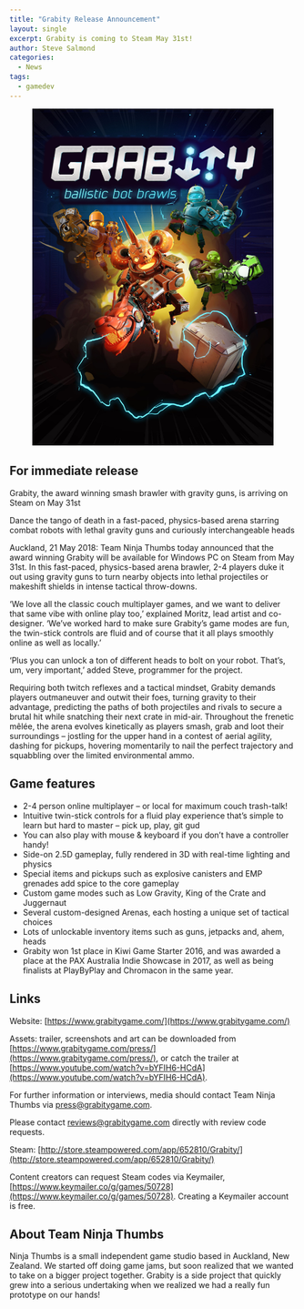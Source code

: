 ```yaml
---
title: "Grabity Release Announcement"
layout: single
excerpt: Grabity is coming to Steam May 31st!
author: Steve Salmond
categories:
  - News
tags:
  - gamedev
---
```


<figure>
    <a href="/assets/images/Grabity_BoxArt.jpg"><img src="/assets/images/Grabity_BoxArt.jpg"></a>
</figure>

## For immediate release

Grabity, the award winning smash brawler with gravity guns, is arriving on Steam on May 31st

Dance the tango of death in a fast-paced, physics-based arena starring combat robots with lethal gravity guns and curiously interchangeable heads

Auckland, 21 May 2018: Team Ninja Thumbs today announced that the award winning Grabity will be available for Windows PC on Steam from May 31st. In this fast-paced, physics-based arena brawler, 2-4 players duke it out using gravity guns to turn nearby objects into lethal projectiles or makeshift shields in intense tactical throw-downs.

‘We love all the classic couch multiplayer games, and we want to deliver that same vibe with online play too,’ explained Moritz, lead artist and co-designer. ‘We’ve worked hard to make sure Grabity’s game modes are fun, the twin-stick controls are fluid and of course that it all plays smoothly online as well as locally.’

‘Plus you can unlock a ton of different heads to bolt on your robot. That’s, um, very important,’ added Steve, programmer for the project.

Requiring both twitch reflexes and a tactical mindset, Grabity demands players outmaneuver and outwit their foes, turning gravity to their advantage, predicting the paths of both projectiles and rivals to secure a brutal hit while snatching their next crate in mid-air. Throughout the frenetic mêlée, the arena evolves kinetically as players smash, grab and loot their surroundings – jostling for the upper hand in a contest of aerial agility, dashing for pickups, hovering momentarily to nail the perfect trajectory and squabbling over the limited environmental ammo.

## Game features
- 2-4 person online multiplayer – or local for maximum couch trash-talk!
- Intuitive twin-stick controls for a fluid play experience that’s simple to learn but hard to master – pick up, play, git gud
- You can also play with mouse & keyboard if you don’t have a controller handy!
- Side-on 2.5D gameplay, fully rendered in 3D with real-time lighting and physics
- Special items and pickups such as explosive canisters and EMP grenades add spice to the core gameplay
- Custom game modes such as Low Gravity, King of the Crate and Juggernaut
- Several custom-designed Arenas, each hosting a unique set of tactical choices
- Lots of unlockable inventory items such as guns, jetpacks and, ahem, heads
- Grabity won 1st place in Kiwi Game Starter 2016, and was awarded a place at the PAX Australia Indie Showcase in 2017, as well as being finalists at PlayByPlay and Chromacon in the same year.

## Links
Website: [https://www.grabitygame.com/](https://www.grabitygame.com/)

Assets: trailer, screenshots and art can be downloaded from [https://www.grabitygame.com/press/](https://www.grabitygame.com/press/), or catch the trailer at [https://www.youtube.com/watch?v=bYFIH6-HCdA](https://www.youtube.com/watch?v=bYFIH6-HCdA). 

For further information or interviews, media should contact Team Ninja Thumbs via [press@grabitygame.com](mailto:press@grabitygame.com).

Please contact [reviews@grabitygame.com](mailto:reviews@grabitygame.com) directly with review code requests.

Steam: [http://store.steampowered.com/app/652810/Grabity/](http://store.steampowered.com/app/652810/Grabity/)

Content creators can request Steam codes via Keymailer, [https://www.keymailer.co/g/games/50728](https://www.keymailer.co/g/games/50728). Creating a Keymailer account is free.


## About Team Ninja Thumbs

Ninja Thumbs is a small independent game studio based in Auckland, New Zealand. We started off doing game jams, but soon realized that we wanted to take on a bigger project together. Grabity is a side project that quickly grew into a serious undertaking when we realized we had a really fun prototype on our hands!